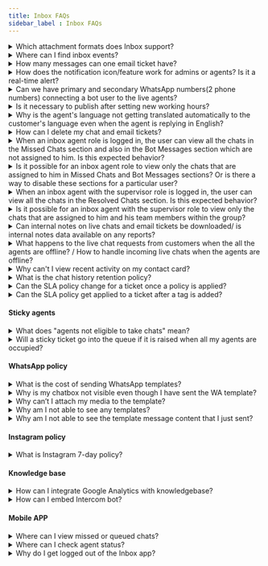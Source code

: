 ```yaml
---
title: Inbox FAQs
sidebar_label : Inbox FAQs
---
```


<details>
<summary> 
Which attachment formats does Inbox support?
</summary>
<div>
In the chat or email conversation, customers, agents, and admins have the ability to attach files of these formats: <br/> JPEG, JPG, PNG, GIF, PDF, TXT, DOC, PPT, DOCX, PPTX, XLS, XLSX, CSV, TSV, ZIP, JSON, MP4, MP3, WAV, AAC, M4A, SVG, 3GP, and MOV. <br/>
However, there is a 25MB size-limit on the files you can send. </div>
</details>

<details>
 <summary>Where can I find inbox events?</summary>
 <div>
  
Inbox events are integrated with automation and can be used while designing workflows. Learn more [here](https://docs.yellow.ai/docs/platform_concepts/studio/build/workflows).

</div>
</details>

<details>
 <summary>How many messages can one email ticket have?</summary>
 <div>

An email ticket has a limitation of displaying up to **100 email replies** in a thread.  
In Outlook, email tickets do not appear as a thread; instead, each reply is treated as a new email. Users can also change the subject.

</div>
</details>

<details>
 <summary>How does the notification icon/feature work for admins or agents? Is it a real-time alert?</summary>
 <div>
 
- **For agents in the Inbox (Chat section):** They receive messages in real-time.  <br/> - **For agents in the Inbox but outside the Chat section:** They receive real-time notifications with a sound alert, ensuring they are promptly notified of new messages.  <br/> - **For agents logging in with unread notifications:** The bell icon highlights missed notifications, helping them catch up on past messages. <br/><br/> Since its primary function is to indicate unread messages upon login rather than act as a real-time alert system, updating it live is unnecessary.  

</div>
</details>


<details>
<summary> 
Can we have primary and secondary WhatsApp numbers(2 phone numbers) connecting a bot user to the live agents? </summary>
<div>
Each bot has only one inbox, the bot can have multiple Whatsapp numbers activated, and the agent queries will be directed to the bot's Inbox. Hence, all Whatsapp numbers are sourced to the same Inbox module, and agents will be assigned with live chats from any of the numbers.
</div>
</details>
    
<details>
  <summary>Is it necessary to publish after setting new working hours?</summary>
  <div>
    No, it is not necessary to publish after setting new working hours. You can simply save the changes, as these settings are related to the inbox and not specific to bot building.
  </div>
</details>

    
<details>
<summary> Why is the agent's language not getting translated automatically to the customer's language even when the agent is replying in English?
</summary>
<div>
    
You can set the default language of the agent to English in <b>Inbox</b> > <b>Settings</b> > <b>Team</b> > <b>Agents</b>. Open the agent profile and select the <b>Default Language</b>. Click <a href= "https://docs.yellow.ai/docs/platform_concepts/inbox/inbox-settings/team/agents#11-editmodify-existing-agent-properties" >here</a> to learn more. 
    
</div>
</details>
  
<details>
<summary> How can I delete my chat and email tickets? </summary>
<div>
Inbox Agent or Admin cannot delete any tickets from Inbox. Tickets can only be deleted from the database. 
</div>
</details>


<details>
<summary> When an inbox agent role is logged in, the user can view all the chats in the Missed Chats section and also in the Bot Messages section which are not assigned to him. Is this expected behavior? </summary>

Yes, this is expected behavior. Missed chats are not assigned to any particular agent, which is why all missed chats are visible to agents. This allows agents to reopen and assign the chats to themselves.
</details>

<details>
<summary> Is it possible for an inbox agent role to view only the chats that are assigned to him in Missed Chats and Bot Messages sections? Or is there a way to disable these sections for a particular user?
</summary>

If you need to disable the Missed Chats or Bot Messages sections for a particular user, please raise a ticket with customer context to request this configuration change.
</details>

<details>
<summary>When an inbox agent with the supervisor role is logged in, the user can view all the chats in the Resolved Chats section. Is this expected behavior?
</summary>

Yes, this is expected behavior. When someone is made an Inbox supervisor for particular group(s), they will see all the chats raised in those group(s).
</details>

<details>
<summary>Is it possible for an inbox agent with the supervisor role to view only the chats that are assigned to him and his team members within the group?</summary>

If a supervisor is seeing chats from groups to which they were not assigned, this is a bug. Please raise this issue in DevRev for further investigation.
</details>

<details>
<summary> Can internal notes on live chats and email tickets be downloaded/ is internal notes data available on any reports? </summary>
<div>
No. You cannot download internal notes, they are only available within the respective chat/ticket screen.   
</div>
</details>

<details>
<summary> 
What happens to the live chat requests from customers when the all the agents are offline? / How to handle incoming live chats when the agents are offline? </summary>
<div>
An inbox admin can configure what happens to the live chats when all the agents are offline on <a href= "https://docs.yellow.ai/docs/platform_concepts/inbox/inbox-settings/workflows/offline-chat" > offline handling settings </a>.

</div>
</details>



<details>
  <summary>Why can't I view recent activity on my contact card?</summary>
  <div>
    If you only see the View contact link in the UI, it is likely due to incorrect configuration of user360 variables. Ensure that you have set up flows to fetch the first name and either the mobile number or email values, storing them in user property variables. Make sure to use only these variables in the Raise Ticket node for proper functionality.
  </div>
</details>



<details>
<summary> What is the chat history retention policy? </summary>
  <div>
    Live chats and email tickets in the Inbox are retained for a maximum of 6 months. After this period, they will be archived. While the data will no longer be accessible on the platform (active store), it will still be available on the servers (cold store) until the contract's validity expires.
  </div>
</details>


<details>
<summary> Can the SLA policy change for a ticket once a policy is applied? </summary>
  <div>
Yes, the SLA policy can change for a ticket once a policy is applied. If the priority of the ticket is changed, the SLA will also change based on the new priority. However, the first SLA policy that gets applied to a ticket will not change if the Group/Tag is changed because SLAs are end-customer facing. Additionally, breaches of the initial SLA policy will be recorded and will be present as part of reports, but they will not be back-dated.
  </div>
</details>


<details>
<summary> Can the SLA policy get applied to a ticket after a tag is added? </summary>
  <div>
  No, the first SLA policy that gets applied to a ticket will not change if the Group/Tag is changed because SLAs are end-customer facing.
  </div>
</details>      


#### **Sticky agents** 

<details>
<summary> What does "agents not eligible to take chats" mean? </summary>
<div>
Agents are considered to be not eligible for assignment when the agent status is currently offline/busy/away and when the agent has no vacant concurrency to assign chats.
</div>
</details>

<details>
<summary> Will a sticky ticket go into the queue if it is raised when all my agents are occupied? </summary>
<div>
Sticky tickets will not go into the queue even if the group queue is turned ON. When an agent is at maximum concurrency OR busy/away/offline they are considered to be not eligible and will be skipped in consideration. It is recommended to a higher number than the set chat concurrency.
</div>
</details>


#### **WhatsApp policy**   


<details>
<summary> What is the cost of sending WhatsApp templates? </summary>
<div>
 Whatsapp charges a per-message fee for all the templates sent outside the 24 hr session based on the number of messages & country you send to. Click <a href= "https://developers.facebook.com/docs/whatsapp/updates-to-pricing/"> here </a> to learn more.   
</div>
</details>


<details>
<summary> Why is my chatbox not visible even though I have sent the WA template? </summary>
<div>
Just sending out the template message will not reinitiate the 24 hr window. The end-user has to reply back in the conversation.    
</div>
</details>

<details>
<summary> Why can’t I attach my media to the template? </summary>
<div>
You cannot change the type of media once the template is approved. Also, you can only send out the following types of media:  
<b> Image </b> - Jpeg or png format not more than 5MB, <b> Video </b> - MP4 video not more than 16MB, <b> Document </b> - PDF.  
</div>
</details>


<details>
<summary> Why am I not able to see any templates? </summary>
<div>
There are two reasons why you are not able to see any WhatsApp templates within your  Inbox:  None of your templates are approved by WhatsApp yet or you have not created any templates yet.  
</div>
</details>

<details>
<summary> Why am I not able to see the template message content that I just sent? </summary>
<div>
WhatsApp templates created with <a href="https://developers.facebook.com/docs/whatsapp/updates-to-pricing/">hsm</a>  object will not be displayed with the actual content inside Inbox. However templates created with <a href="https://developers.facebook.com/docs/whatsapp/updates-to-pricing/"> template </a> object will be displayed inside Inbox. If you are not seeing the actual template content, then the template you sent out is most likely created with hsm object. 
	
</div>
</details> 

#### **Instagram policy**

<details>
<summary> What is Instagram 7-day policy? </summary>
<div>
Instagram's 7-day policy for live chats refers to the limitation on replying to Direct Messages (DMs) after a certain period of inactivity. This policy aims to promote timely customer service and prevent brands or individuals from sending unsolicited messages or promotional content after a prolonged silence. <br/> <br/> Breakdown of the 7-day policy: <br/> - <b> Initial 24 hours </b> : You can freely respond to DMs without any restrictions, including sending promotional content or using automated bot replies. <br/> - <b> After 24 hours but within 7 days </b> : Your responses must be directly related to the topic of the conversation. Promotional content or automated bot replies are not allowed. <br/> - <b> After 7 days </b> : You can only send one of three types of responses, that is, request the user to restart the conversation to initiate a new 7-day window, provide a link to your Instagram profile or website for further information, or ask the user to contact you through another channel, such as email or phone.
</div>
</details>

#### **Knowledge base**

<details>
<summary> How can I integrate Google Analytics with knowledgebase?</summary>
<div>
We do not support a native integration for Google Analytics in v1 KB integrations. However you can integrate Google Analytics(GA) by connecting GA to a GTM account and then use Inbox KB's GTM Integration to avail the data.
</div>
</details>


<details>
<summary> How can I embed Intercom bot? </summary>
<div>
Use Chatbot integration to add the intercom bot source code.
</div>
</details>

#### **Mobile APP**

<details>
<summary> Where can I view missed or queued chats? </summary>
<div>
The archive tab in the mobile app is a collection of active, open, resolved, missed and queued chats. Use the filter option to view missed chats from this section.
</div>
</details>

<details>
<summary> Where can I check agent status? </summary>
<div>
On the overview tab there is an option to view agent and their current statuses.
</div>
</details>


<details>
  <summary> Why do I get logged out of the Inbox app? </summary>
  <div>
    For security and performance reasons, all user sessions (Admin, Agent, and Super Admin) in the Inbox app automatically expire after 8 hours of inactivity or continuous use. After this period, you'll be logged out and prompted to sign in again.  
    </div>
</details>